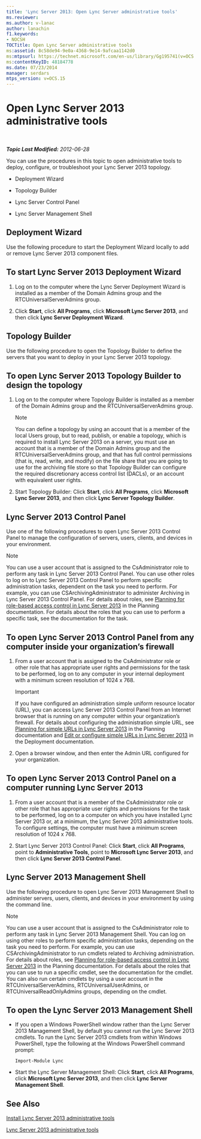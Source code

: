 ```yaml
---
title: 'Lync Server 2013: Open Lync Server administrative tools'
ms.reviewer: 
ms.author: v-lanac
author: lanachin
f1.keywords:
- NOCSH
TOCTitle: Open Lync Server administrative tools
ms:assetid: 8c58de94-9e0a-4368-9e14-9afcaa1142d0
ms:mtpsurl: https://technet.microsoft.com/en-us/library/Gg195741(v=OCS.15)
ms:contentKeyID: 48184778
ms.date: 07/23/2014
manager: serdars
mtps_version: v=OCS.15
---
```


<div data-xmlns="http://www.w3.org/1999/xhtml">

<div class="topic" data-xmlns="http://www.w3.org/1999/xhtml" data-msxsl="urn:schemas-microsoft-com:xslt" data-cs="http://msdn.microsoft.com/">

<div data-asp="https://msdn2.microsoft.com/asp">

# Open Lync Server 2013 administrative tools

</div>

<div id="mainSection">

<div id="mainBody">

<span> </span>

_**Topic Last Modified:** 2012-06-28_

You can use the procedures in this topic to open administrative tools to deploy, configure, or troubleshoot your Lync Server 2013 topology.

  - Deployment Wizard

  - Topology Builder

  - Lync Server Control Panel

  - Lync Server Management Shell

<span id="BKMK_OpenDeploymentWizard"></span>

<div>

## Deployment Wizard

Use the following procedure to start the Deployment Wizard locally to add or remove Lync Server 2013 component files.

<div>

## To start Lync Server 2013 Deployment Wizard

1.  Log on to the computer where the Lync Server Deployment Wizard is installed as a member of the Domain Admins group and the RTCUniversalServerAdmins group.

2.  Click **Start**, click **All Programs**, click **Microsoft Lync Server 2013**, and then click **Lync Server Deployment Wizard**.

</div>

</div>

<span id="BKMK_OpenTopologyBuilder"></span>

<div>

## Topology Builder

Use the following procedure to open the Topology Builder to define the servers that you want to deploy in your Lync Server 2013 topology.

<div>

## To open Lync Server 2013 Topology Builder to design the topology

1.  Log on to the computer where Topology Builder is installed as a member of the Domain Admins group and the RTCUniversalServerAdmins group.
    
    <div>
    

    > [!NOTE]  
    > You can define a topology by using an account that is a member of the local Users group, but to read, publish, or enable a topology, which is required to install Lync Server 2013 on a server, you must use an account that is a member of the Domain Admins group and the RTCUniversalServerAdmins group, and that has full control permissions (that is, read, write, and modify) on the file share that you are going to use for the archiving file store so that Topology Builder can configure the required discretionary access control list (DACLs), or an account with equivalent user rights.

    
    </div>

2.  Start Topology Builder: Click **Start**, click **All Programs**, click **Microsoft Lync Server 2013**, and then click **Lync Server Topology Builder**.

</div>

</div>

<span id="BKMK_OpenControlPanel"></span>

<div>

## Lync Server 2013 Control Panel

Use one of the following procedures to open Lync Server 2013 Control Panel to manage the configuration of servers, users, clients, and devices in your environment.

<div>


> [!NOTE]  
> You can use a user account that is assigned to the CsAdministrator role to perform any task in Lync Server 2013 Control Panel. You can use other roles to log on to Lync Server 2013 Control Panel to perform specific administration tasks, dependent on the task you need to perform. For example, you can use CSArchivingAdministrator to administer Archiving in Lync Server 2013 Control Panel. For details about roles, see <A href="lync-server-2013-planning-for-role-based-access-control.md">Planning for role-based access control in Lync Server 2013</A> in the Planning documentation. For details about the roles that you can use to perform a specific task, see the documentation for the task.



</div>

<div>

## To open Lync Server 2013 Control Panel from any computer inside your organization’s firewall

1.  From a user account that is assigned to the CsAdministrator role or other role that has appropriate user rights and permissions for the task to be performed, log on to any computer in your internal deployment with a minimum screen resolution of 1024 x 768.
    
    <div>
    

    > [!IMPORTANT]  
    > If you have configured an administration simple uniform resource locator (URL), you can access Lync Server 2013 Control Panel from an Internet browser that is running on any computer within your organization’s firewall. For details about configuring the administration simple URL, see <A href="lync-server-2013-planning-for-simple-urls.md">Planning for simple URLs in Lync Server 2013</A> in the Planning documentation and <A href="lync-server-2013-edit-or-configure-simple-urls.md">Edit or configure simple URLs in Lync Server 2013</A> in the Deployment documentation.

    
    </div>

2.  Open a browser window, and then enter the Admin URL configured for your organization.

</div>

<div>

## To open Lync Server 2013 Control Panel on a computer running Lync Server 2013

1.  From a user account that is a member of the CsAdministrator role or other role that has appropriate user rights and permissions for the task to be performed, log on to a computer on which you have installed Lync Server 2013 or, at a minimum, the Lync Server 2013 administrative tools. To configure settings, the computer must have a minimum screen resolution of 1024 x 768.

2.  Start Lync Server 2013 Control Panel: Click **Start**, click **All Programs**, point to **Administrative Tools**, point to **Microsoft Lync Server 2013**, and then click **Lync Server 2013 Control Panel**.

</div>

</div>

<span id="BKMK_OpenManagementShell"></span>

<div>

## Lync Server 2013 Management Shell

Use the following procedure to open Lync Server 2013 Management Shell to administer servers, users, clients, and devices in your environment by using the command line.

<div>


> [!NOTE]  
> You can use a user account that is assigned to the CsAdministrator role to perform any task in Lync Server 2013 Management Shell. You can log on using other roles to perform specific administration tasks, depending on the task you need to perform. For example, you can use CSArchivingAdministrator to run cmdlets related to Archiving administration. For details about roles, see <A href="lync-server-2013-planning-for-role-based-access-control.md">Planning for role-based access control in Lync Server 2013</A> in the Planning documentation. For details about the roles that you can use to run a specific cmdlet, see the documentation for the cmdlet.<BR>You can also run certain cmdlets by using a user account in the RTCUniversalServerAdmins, RTCUniversalUserAdmins, or RTCUniversalReadOnlyAdmins groups, depending on the cmdlet.



</div>

<div>

## To open the Lync Server 2013 Management Shell

  - If you open a Windows PowerShell window rather than the Lync Server 2013 Management Shell, by default you cannot run the Lync Server 2013 cmdlets. To run the Lync Server 2013 cmdlets from within Windows PowerShell, type the following at the Windows PowerShell command prompt:
    
    `Import-Module Lync`

  - Start the Lync Server Management Shell: Click **Start**, click **All Programs**, click **Microsoft Lync Server 2013**, and then click **Lync Server Management Shell**.

</div>

</div>

<div>

## See Also


[Install Lync Server 2013 administrative tools](lync-server-2013-install-lync-server-administrative-tools.md)  


[Lync Server 2013 administrative tools](lync-server-2013-lync-server-administrative-tools.md)  
  

</div>

</div>

<span> </span>

</div>

</div>

</div>

